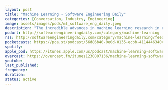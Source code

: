 ```yaml
---
layout: post
title: "Machine Learning - Software Engineering Daily"
categories: [Conversation, Industry, Engineering]
image: assets/images/pods/ml_software_eng_daily.jpeg
description: "The incredible advances in machine learning research in recent years often take time to propagate out into usage in the field. One reason for this is that such “state-of-the-art” results for machine learning performance rely on the use of handwritten, idiosyncratic optimizations for specific hardware models or operating contexts. When developers are building ML-powered systems" 
podurl: http://softwareengineeringdaily.com/category/machine-learning
rss: http://softwareengineeringdaily.com/category/machine-learning/feed/
pocketcasts: https://pca.st/podcast/56d86b40-0e0d-0135-ecbb-4114446340cb
spotify: 
apple_pod: https://itunes.apple.com/us/podcast/machine-learning-software-engineering-daily/id1230807136
overcast: https://overcast.fm/itunes1230807136/machine-learning-software-engineering-daily
youtube:
last_published: 
frequency: 
duration: 
status: active
---
```

